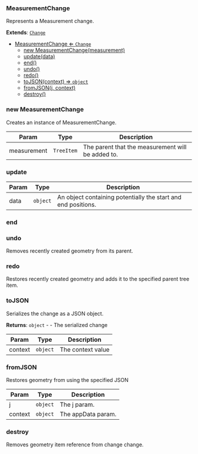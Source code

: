 <a name="MeasurementChange"></a>

### MeasurementChange 
Represents a Measurement change.


**Extends**: <code>[Change](api/UndoRedo\Change.md)</code>  

* [MeasurementChange ⇐ <code>Change</code>](#MeasurementChange)
    * [new MeasurementChange(measurement)](#new-MeasurementChange)
    * [update(data)](#update)
    * [end()](#end)
    * [undo()](#undo)
    * [redo()](#redo)
    * [toJSON(context) ⇒ <code>object</code>](#toJSON)
    * [fromJSON(j, context)](#fromJSON)
    * [destroy()](#destroy)

<a name="new_MeasurementChange_new"></a>

### new MeasurementChange
Creates an instance of MeasurementChange.


| Param | Type | Description |
| --- | --- | --- |
| measurement | <code>TreeItem</code> | The parent that the measurement will be added to. |

<a name="MeasurementChange+update"></a>

### update


| Param | Type | Description |
| --- | --- | --- |
| data | <code>object</code> | An object containing potentially the start and end positions. |

<a name="MeasurementChange+end"></a>

### end

<a name="MeasurementChange+undo"></a>

### undo
Removes recently created geometry from its parent.


<a name="MeasurementChange+redo"></a>

### redo
Restores recently created geometry and adds it to the specified parent tree item.


<a name="MeasurementChange+toJSON"></a>

### toJSON
Serializes the change as a JSON object.


**Returns**: <code>object</code> - - The serialized change  

| Param | Type | Description |
| --- | --- | --- |
| context | <code>object</code> | The context value |

<a name="MeasurementChange+fromJSON"></a>

### fromJSON
Restores geometry from using the specified JSON



| Param | Type | Description |
| --- | --- | --- |
| j | <code>object</code> | The j param. |
| context | <code>object</code> | The appData param. |

<a name="MeasurementChange+destroy"></a>

### destroy
Removes geometry item reference from change change.



